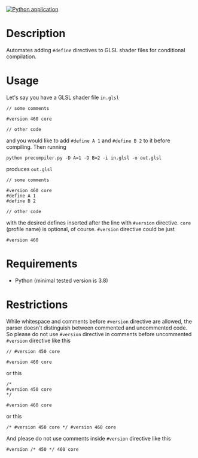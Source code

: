 [![Python application](https://github.com/th3or14/glsl-precompiler/actions/workflows/python-app.yml/badge.svg)](https://github.com/th3or14/glsl-precompiler/actions/workflows/python-app.yml)

# Description

Automates adding `#define` directives to GLSL shader files for conditional compilation.

# Usage

Let's say you have a GLSL shader file `in.glsl`

```
// some comments

#version 460 core

// other code
```

and you would like to add `#define A 1` and `#define B 2` to it before compiling. Then running

```
python precompiler.py -D A=1 -D B=2 -i in.glsl -o out.glsl
```

produces `out.glsl`

```
// some comments

#version 460 core
#define A 1
#define B 2

// other code
```

with the desired defines inserted after the line with `#version` directive. `core` (profile name) is optional, of course. `#version` directive could be just

```
#version 460
```

# Requirements

- Python (minimal tested version is 3.8)

# Restrictions

While whitespace and comments before `#version` directive are allowed, the parser doesn't distinguish between commented and uncommented code. So please do not use `#version` directive in comments before uncommented `#version` directive like this

```
// #version 450 core

#version 460 core
```

or this

```
/*
#version 450 core
*/

#version 460 core
```

or this

```
/* #version 450 core */ #version 460 core
```

And please do not use comments inside `#version` directive like this

```
#version /* 450 */ 460 core
```

